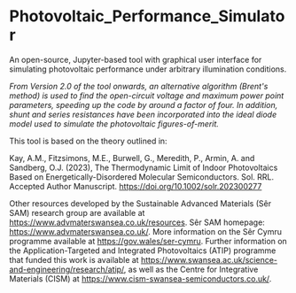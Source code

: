 # Photovoltaic_Performance_Simulator
An open-source, Jupyter-based tool with graphical user interface for simulating photovoltaic performance under arbitrary illumination conditions.

_From Version 2.0 of the tool onwards, an alternative algorithm (Brent's method) is used to find the open-circuit voltage and maximum power point parameters, speeding up the code by around a factor of four. In addition, shunt and series resistances have been incorporated into the ideal diode model used to simulate the photovoltaic figures-of-merit._

This tool is based on the theory outlined in:

Kay, A.M., Fitzsimons, M.E., Burwell, G., Meredith, P., Armin, A. and Sandberg, O.J. (2023), The Thermodynamic Limit of Indoor Photovoltaics Based on Energetically-Disordered Molecular Semiconductors. Sol. RRL. Accepted Author Manuscript. https://doi.org/10.1002/solr.202300277

Other resources developed by the Sustainable Advanced Materials (Sêr SAM) research group are available at https://www.advmaterswansea.co.uk/resources.
Sêr SAM homepage: https://www.advmaterswansea.co.uk/. More information on the Sêr Cymru programme available at https://gov.wales/ser-cymru. Further information on the Application-Targeted and Integrated Photovoltaics (ATIP) programme that funded this work is available at https://www.swansea.ac.uk/science-and-engineering/research/atip/, as well as the Centre for Integrative Materials (CISM) at https://www.cism-swansea-semiconductors.co.uk/.
